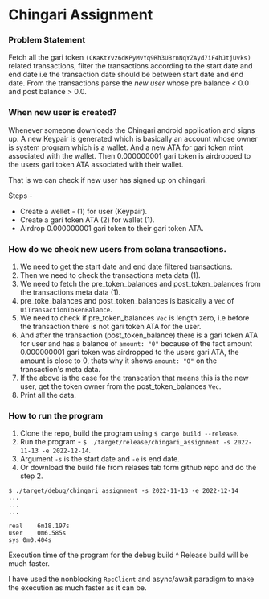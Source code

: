 # Chingari Assignment

### Problem Statement

Fetch all the gari token `(CKaKtYvz6dKPyMvYq9Rh3UBrnNqYZAyd7iF4hJtjUvks)` related transactions, filter the transactions according to the start date and end date i.e the transaction date should be between start date and end date. From the transactions parse the *new user* whose pre balance < 0.0 and post balance > 0.0.

### When new user is created?

Whenever someone downloads the Chingari android application and signs up. A new Keypair is generated which is basically an account whose owner is system program which is a wallet. And a new ATA for gari token mint associated with the wallet. Then 0.000000001 gari token is airdropped to the users gari token ATA associated with their wallet.

That is we can check if new user has signed up on chingari.

Steps - 
* Create a wellet - (1) for user (Keypair).
* Create a gari token ATA (2) for wallet (1).
* Airdrop 0.000000001 gari token to their gari token ATA.

### How do we check new users from solana transactions.

1. We need to get the start date and end date filtered transactions.
2. Then we need to check the transactions meta data (1).
3. We need to fetch the pre_token_balances and post_token_balances from the transactions meta data (1).
4. pre_toke_balances and post_token_balances is basically a `Vec` of `UiTransactionTokenBalance`.
5. We need to check if pre_token_balances `Vec` is length zero, i.e before the transaction there is not gari token ATA for the user.
6. And after the transaction (post_token_balance) there is a gari token ATA for user and has a balance of `amount: "0"` because of the fact amount 0.000000001 gari token was airdropped to the users gari ATA, the amount is close to 0, thats why it shows `amount: "0"` on the transaction's meta data.
7. If the above is the case for the transcation that means this is the new user, get the token owner from the post_token_balances `Vec`.
8. Print all the data.

### How to run the program

1. Clone the repo, build the program using `$ cargo build --release`.
2. Run the program - `$ ./target/release/chingari_assignment -s 2022-11-13 -e 2022-12-14`.
3. Argument `-s` is the start date and `-e` is end date.
4. Or download the build file from relases tab form github repo and do the step 2.

```
$ ./target/debug/chingari_assignment -s 2022-11-13 -e 2022-12-14
...
...
...

real	6m18.197s
user	0m6.585s
sys	0m0.404s
```

Execution time of the program for the debug build ^
Release build will be much faster.

I have used the nonblocking `RpcClient` and async/await paradigm to make the execution as much faster as it can be. 